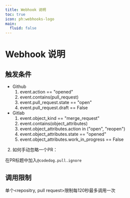 ```yaml
---
title: Webhook 说明
toc: true
icon: ph:webhooks-logo
main:
  fluid: false
---
```


# Webhook 说明

## 触发条件

- Github
    1. event.action == "opened"
    2. event.contains(pull_request)
    3. event.pull_request.state == "open"
    4. event.pull_request.draft == False
- Gitlab
    1. event.object_kind == "merge_request"
    2. event.contains(object_attributes)
    3. event.object_attributes.action in ("open", "reopen")
    4. event.object_attributes.state == "opened"
    5. event.object_attributes.work_in_progress == False

2. 如何手动忽略一个PR：

在PR标题中加入`@codedog.pull.ignore`



## 调用限制

单个<repositry, pull request>限制每120秒最多调用一次
